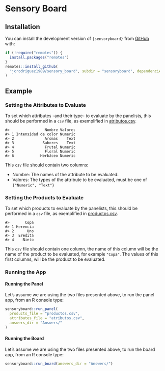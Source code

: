 
# Sensory Board

## Installation

You can install the development version of `{sensoryboard}` from
[GitHub](https://github.com/) with:

``` r
if (!require("remotes")) {
  install.packages("remotes")
}
remotes::install_github(
  "jcrodriguez1989/sensory_board", subdir = "sensoryboard", dependencies = TRUE
)
```

## Example

### Setting the Attributes to Evaluate

To set which attributes -and their type- to evaluate by the panelists,
this should be performed in a `csv` file, as exemplified in
[atributos.csv](atributos.csv).

    #>                Nombre Valores
    #> 1 Intensidad de color Numeric
    #> 2              Aromas    Text
    #> 3             Sabores    Text
    #> 4              Frutal Numeric
    #> 5              Floral Numeric
    #> 6            Herbáceo Numeric

This `csv` file should contain two columns:

-   Nombre: The names of the attribute to be evaluated.
-   Valores: The types of the attribute to be evaluated, must be one of
    `{"Numeric", "Text"}`

### Setting the Products to Evaluate

To set which products to evaluate by the panelists, this should be
performed in a `csv` file, as exemplified in
[productos.csv](productos.csv).

    #>       Copa
    #> 1 Herencia
    #> 2      Uno
    #> 3  Eredita
    #> 4    Nieto

This `csv` file should contain one column, the name of this column will
be the name of the product to be evaluated, for example `"Copa"`. The
values of this first columns, will be the product to be evaluated.

### Running the App

#### Running the Panel

Let’s assume we are using the two files presented above, to run the
panel app, from an R console type:

``` r
sensoryboard::run_panel(
  products_file = "productos.csv",
  attributes_file = "atributos.csv",
  answers_dir = "Answers/"
)
```

#### Running the Board

Let’s assume we are using the two files presented above, to run the
board app, from an R console type:

``` r
sensoryboard::run_board(answers_dir = "Answers/")
```
